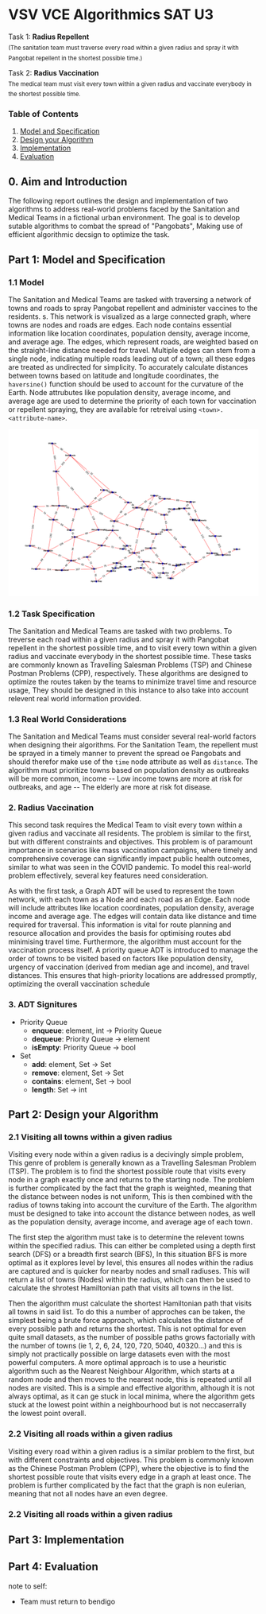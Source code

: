# VSV VCE Algorithmics SAT U3 #
Task 1: **Radius Repellent**  
<sub>(The sanitation team must traverse every road within a given radius and spray it with Pangobat repellent in the shortest possible time.)</sub>  
  
Task 2: **Radius Vaccination**  
<sub>The medical team must visit every town within a given radius and vaccinate everybody in the shortest possible time.</sub>  

### Table of Contents ###
1. [Model and Specification](#part-1-model-and-specification)
2. [Design your Algorithm](#part-2-design-your-algorithm)
3. [Implementation](#part-3-implementation)
4. [Evaluation](#part-4-evaluation)

## 0. Aim and Introduction ##
The following report outlines the design and implementation of two algorithms to address real-world problems faced by the Sanitation and Medical Teams in a fictional urban environment. The goal is to develop sutable algorithms to combat the spread of "Pangobats", Making use of efficient algorithmic decsign to optimize the task.

## Part 1: **Model and Specification** ##
### 1.1 Model ###
The Sanitation and Medical Teams are tasked with traversing a network of towns and roads to spray Pangobat repellent and administer vaccines to the residents. s. This network is visualized as a large connected graph, where towns are nodes and roads are edges. Each node contains essential information like location coordinates, population density, average income, and average age. The edges, which represent roads, are weighted based on the straight-line distance needed for travel. Multiple edges can stem from a single node, indicating multiple roads leading out of a town; all these edges are treated as undirected for simplicity. To accurately calculate distances between towns based on latitude and longitude coordinates, the `haversine()` function should be used to account for the curvature of the Earth. Node attrubutes like population density, average income, and average age are used to determine the priority of each town for vaccination or repellent spraying, they are available for retreival using `<town>.<attribute-name>`.

![Graph Model](./map.png)

### 1.2 Task Specification ###
The Sanitation and Medical Teams are tasked with two problems. To treverse each road within a given radius and spray it with Pangobat repellent in the shortest possible time, and to visit every town within a given radius and vaccinate everybody in the shortest possible time. These tasks are commonly known as Travelling Salesman Problems (TSP) and Chinese Postman Problems (CPP), respectively. These algorithms are designed to optimize the routes taken by the teams to minimize travel time and resource usage, They should be designed in this instance to also take into account relevent real world information provided.

### 1.3 Real World Considerations ###
The Sanitation and Medical Teams must consider several real-world factors when designing their algorithms. For the Sanitation Team, the repellent must be sprayed in a timely manner to prevent the spread oe Pangobats and should therefor make use of the `time` node attribute as well as `distance`. The algorithm must prioritize towns based on population density as outbreaks will be more common, income -- Low income towns are more at risk for outbreaks, and age -- The elderly are more at risk fot disease.


### 2. Radius Vaccination ### 
This second task requires the Medical Team to visit every town within a given radius and vaccinate all residents. The problem is similar to the first, but with different constraints and objectives. This problem is of paramount importance in scenarios like mass vaccination campaigns, where timely and comprehensive coverage can significantly impact public health outcomes, similar to what was seen in the COVID pandemic. To model this real-world problem effectively, several key features need consideration.

As with the first task, a Graph ADT will be used to represent the town network, with each town as a Node and each road as an Edge. Each node will include attributes like location coordinates, population density, average income and average age. The edges will contain data like distance and time required for traversal. This information is vital for route planning and resource allocation and provides the basis for optimising routes abd minimising travel time. Furthermore, the algorithm must account for the vaccination process itself. A priority queue ADT is introduced to manage the order of towns to be visited based on factors like population density, urgency of vaccination (derived from median age and income), and travel distances. This ensures that high-priority locations are addressed promptly, optimizing the overall vaccination schedule

### 3. ADT Signitures ###
- Priority Queue
    - **enqueue**: element, int -> Priority Queue
    - **dequeue**: Priority Queue -> element
    - **isEmpty**: Priority Queue -> bool
- Set
    - **add**: element, Set -> Set
    - **remove**: element, Set -> Set
    - **contains**: element, Set -> bool
    - **length**: Set -> int

## Part 2: **Design your Algorithm** ##
### 2.1 Visiting all towns within a given radius ###
Visiting every node within a given radius is a decivingly simple problem, This genre of problem is generally known as a Travelling Salesman Problem (TSP). The problem is to find the shortest possible route that visits every node in a graph exactly once and returns to the starting node. The problem is further complicated by the fact that the graph is weighted, meaning that the distance between nodes is not uniform, This is then combined with the radius of towns taking into account the curviture of the Earth. The algorithm must be designed to take into account the distance between nodes, as well as the population density, average income, and average age of each town.

The first step the algorithm must take is to determine the relevent towns within the specified radius. This can either be completed using a depth first search (DFS) or a breadth first search (BFS), In this situation BFS is more optimal as it explores level by level, this ensures all nodes within the radius are captured and is quicker for nearby nodes and small radiuses. This will return a list of towns (Nodes) within the radius, which can then be used to calculate the shrotest Hamiltonian path that visits all towns in the list.

Then the algorithm must calculate the shortest Hamiltonian path that visits all towns in said list. To do this a number of approches can be taken, the simplest being a brute force approach, which calculates the distance of every possible path and returns the shortest. This is not optimal for even quite small datasets, as the number of possible paths grows factorially with the number of towns (ie 1, 2, 6, 24, 120, 720, 5040, 40320...) and this is simply not practically possible on large datasets even with the most powerful computers. A more optimal approach is to use a heuristic algorithm such as the Nearest Neighbour Algorithm, which starts at a random node and then moves to the nearest node, this is repeated until all nodes are visited. This is a simple and effective algorithm, although it is not always optimal, as it can ge stuck in local minima, where the algorithm gets stuck at the lowest point within a neighbourhood but is not neccaserrally the lowest point overall.

### 2.2 Visiting all roads within a given radius ###
Visiting every road within a given radius is a similar problem to the first, but with different constraints and objectives. This problem is commonly known as the Chinese Postman Problem (CPP), where the objective is to find the shortest possible route that visits every edge in a graph at least once. The problem is further complicated by the fact that the graph is non eulerian, meaning that not all nodes have an even degree. 



### 2.2 Visiting all roads within a given radius ###

## Part 3: **Implementation** ##

## Part 4: **Evaluation** ##






note to self:
- Team must return to bendigo
